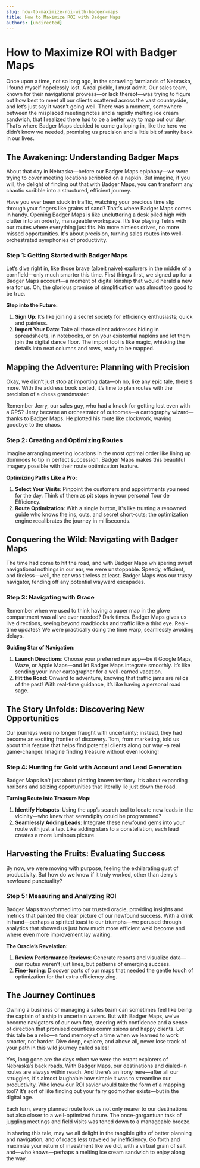 ```yaml
---
slug: how-to-maximize-roi-with-badger-maps
title: How to Maximize ROI with Badger Maps
authors: [undirected]
---
```



# How to Maximize ROI with Badger Maps

Once upon a time, not so long ago, in the sprawling farmlands of Nebraska, I found myself hopelessly lost. A real pickle, I must admit. Our sales team, known for their navigational prowess—or lack thereof—was trying to figure out how best to meet all our clients scattered across the vast countryside, and let’s just say it wasn’t going well. There was a moment, somewhere between the misplaced meeting notes and a rapidly melting ice cream sandwich, that I realized there had to be a better way to map out our day. That’s where Badger Maps decided to come galloping in, like the hero we didn’t know we needed, promising us precision and a little bit of sanity back in our lives. 

## The Awakening: Understanding Badger Maps

About that day in Nebraska—before our Badger Maps epiphany—we were trying to cover meeting locations scribbled on a napkin. But imagine, if you will, the delight of finding out that with Badger Maps, you can transform any chaotic scribble into a structured, efficient journey. 

Have you ever been stuck in traffic, watching your precious time slip through your fingers like grains of sand? That's where Badger Maps comes in handy. Opening Badger Maps is like uncluttering a desk piled high with clutter into an orderly, manageable workspace. It’s like playing Tetris with our routes where everything just fits. No more aimless drives, no more missed opportunities. It's about precision, turning sales routes into well-orchestrated symphonies of productivity.

### Step 1: Getting Started with Badger Maps

Let’s dive right in, like those brave (albeit naive) explorers in the middle of a cornfield—only much smarter this time. First things first, we signed up for a Badger Maps account—a moment of digital kinship that would herald a new era for us. Oh, the glorious promise of simplification was almost too good to be true. 

**Step into the Future:**

1. **Sign Up**: It’s like joining a secret society for efficiency enthusiasts; quick and painless.
2. **Import Your Data**: Take all those client addresses hiding in spreadsheets, in notebooks, or on your existential napkins and let them join the digital dance floor. The import tool is like magic, whisking the details into neat columns and rows, ready to be mapped.

## Mapping the Adventure: Planning with Precision

Okay, we didn’t just stop at importing data—oh no, like any epic tale, there's more. With the address book sorted, it’s time to plan routes with the precision of a chess grandmaster.

Remember Jerry, our sales guy, who had a knack for getting lost even with a GPS? Jerry became an orchestrator of outcomes—a cartography wizard—thanks to Badger Maps. He plotted his route like clockwork, waving goodbye to the chaos.

### Step 2: Creating and Optimizing Routes

Imagine arranging meeting locations in the most optimal order like lining up dominoes to tip in perfect succession. Badger Maps makes this beautiful imagery possible with their route optimization feature. 

**Optimizing Paths Like a Pro:**

1. **Select Your Visits**: Pinpoint the customers and appointments you need for the day. Think of them as pit stops in your personal Tour de Efficiency.
2. **Route Optimization**: With a single button, it's like trusting a renowned guide who knows the ins, outs, and secret short-cuts; the optimization engine recalibrates the journey in milliseconds.

## Conquering the Wild: Navigating with Badger Maps

The time had come to hit the road, and with Badger Maps whispering sweet navigational nothings in our ear, we were unstoppable. Speedy, efficient, and tireless—well, the car was tireless at least. Badger Maps was our trusty navigator, fending off any potential wayward escapades.

### Step 3: Navigating with Grace

Remember when we used to think having a paper map in the glove compartment was all we ever needed? Dark times. Badger Maps gives us live directions, seeing beyond roadblocks and traffic like a third eye. Real-time updates? We were practically doing the time warp, seamlessly avoiding delays.

**Guiding Star of Navigation:**

1. **Launch Directions**: Choose your preferred nav app—be it Google Maps, Waze, or Apple Maps—and let Badger Maps integrate smoothly. It’s like sending your inner cartographer for a well-earned vacation.
2. **Hit the Road**: Onward to adventure, knowing that traffic jams are relics of the past! With real-time guidance, it’s like having a personal road sage.

## The Story Unfolds: Discovering New Opportunities

Our journeys were no longer fraught with uncertainty; instead, they had become an exciting frontier of discovery. Tom, from marketing, told us about this feature that helps find potential clients along our way ​–​ a real game-changer. Imagine finding treasure without even looking! 

### Step 4: Hunting for Gold with Account and Lead Generation

Badger Maps isn’t just about plotting known territory. It’s about expanding horizons and seizing opportunities that literally lie just down the road.

**Turning Route into Treasure Map:**

1. **Identify Hotspots**: Using the app’s search tool to locate new leads in the vicinity—who knew that serendipity could be programmed?
2. **Seamlessly Adding Leads**: Integrate these newfound gems into your route with just a tap. Like adding stars to a constellation, each lead creates a more luminous picture. 

## Harvesting the Fruits: Evaluating Success

By now, we were moving with purpose, feeling the exhilarating gust of productivity. But how do we know if it truly worked, other than Jerry's newfound punctuality?

### Step 5: Measuring and Analyzing ROI

Badger Maps transformed into our trusted oracle, providing insights and metrics that painted the clear picture of our newfound success. With a drink in hand—perhaps a spirited toast to our triumphs—we perused through analytics that showed us just how much more efficient we’d become and where even more improvement lay waiting.

**The Oracle’s Revelation:**

1. **Review Performance Reviews**: Generate reports and visualize data—our routes weren't just lines, but patterns of emerging success.
2. **Fine-tuning**: Discover parts of our maps that needed the gentle touch of optimization for that extra efficiency zing.

## The Journey Continues

Owning a business or managing a sales team can sometimes feel like being the captain of a ship in uncertain waters. But with Badger Maps, we’ve become navigators of our own fate, steering with confidence and a sense of direction that promised countless commissions and happy clients. Let this tale be a relic—a fond memory of a time when we learned to work smarter, not harder. Dive deep, explore, and above all, never lose track of your path in this wild journey called sales!

Yes, long gone are the days when we were the errant explorers of Nebraska’s back roads. With Badger Maps, our destinations and dialed-in routes are always within reach. And there’s an irony here—after all our struggles, it's almost laughable how simple it was to streamline our productivity. Who knew our ROI savior would take the form of a mapping tool? It’s sort of like finding out your fairy godmother exists—but in the digital age.

Each turn, every planned route took us not only nearer to our destinations but also closer to a well-optimized future. The once-gargantuan task of juggling meetings and field visits was toned down to a manageable breeze.

In sharing this tale, may we all delight in the tangible gifts of better planning and navigation, and of roads less traveled by inefficiency. Go forth and maximize your return of investment like we did, with a virtual grain of salt and—who knows—perhaps a melting ice cream sandwich to enjoy along the way.